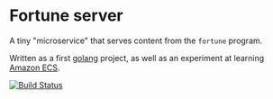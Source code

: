 Fortune server
===

A tiny "microservice" that serves content from the `fortune` program.

Written as a first [golang](https://golang.org/) project, as well as an experiment at learning [Amazon ECS](http://docs.aws.amazon.com/AmazonECS/latest/developerguide/Welcome.html).

[![Build Status](https://travis-ci.org/nmeyerhans/fortune-server.svg?branch=master)](https://travis-ci.org/nmeyerhans/fortune-server)
